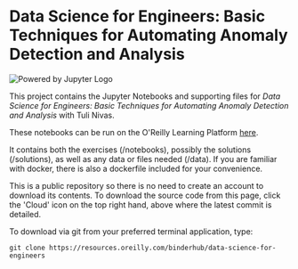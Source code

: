 # Data Science for Engineers: Basic Techniques for Automating Anomaly Detection and Analysis

![Powered by Jupyter Logo](https://cdn.oreillystatic.com/images/icons/powered_by_jupyter.png)

This project contains the Jupyter Notebooks and supporting files for _Data Science for Engineers: Basic Techniques for Automating Anomaly Detection and Analysis_ with Tuli Nivas. 

These notebooks can be run on the O'Reilly Learning Platform [here](https://learning.oreilly.com/jupyter-notebooks/~/9781098104160).

It contains both the exercises (/notebooks), possibly the solutions (/solutions), as well as any data or files needed (/data). If you are familiar with docker, there is also a dockerfile included for your convenience. 

This is a public repository so there is no need to create an account to download its contents. To download the source code from this page, click the 'Cloud' icon on the top right hand, above where the latest commit is detailed.

To download via git from your preferred terminal application, type:

```git clone https://resources.oreilly.com/binderhub/data-science-for-engineers```

